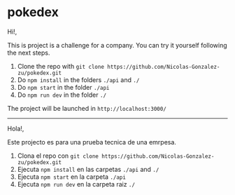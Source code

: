 # pokedex

Hi!,

This is project is a challenge for a company. You can try it yourself following the next steps.

1) Clone the repo with `git clone https://github.com/Nicolas-Gonzalez-zu/pokedex.git`
2) Do `npm install` in the folders `./api` and `./`
3) Do `npm start` in the folder `./api`
4) Do `npm run dev` in the folder `./`

The project will be launched in `http://localhost:3000/`

---

Hola!,

Este projecto es para una prueba tecnica de una emrpesa.

1) Clona el repo con `git clone https://github.com/Nicolas-Gonzalez-zu/pokedex.git`
2) Ejecuta `npm install` en las carpetas `./api` and `./`
3) Ejecuta `npm start` en la carpeta `./api`
4) Ejecuta `npm run dev` en la carpeta raiz `./`
